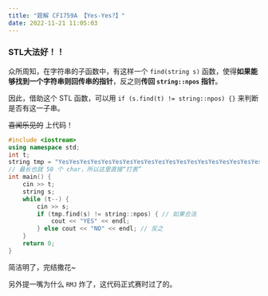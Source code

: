 ```yaml
---
title: "题解 CF1759A 【Yes-Yes?】"
date: 2022-11-21 11:05:03
---
```


### STL大法好！！

众所周知，在字符串的子函数中，有这样一个 `find(string s)` 函数，使得**如果能够找到一个字符串则回传串的指针**，反之则**传回 `string::npos` 指针**。

因此，借助这个 STL 函数，可以用 `if (s.find(t) != string::npos) {}` 来判断是否有这一子串。

~~喜闻乐见的~~ 上代码！

```cpp
#include <iostream>
using namespace std;
int t;
string tmp = "YesYesYesYesYesYesYesYesYesYesYesYesYesYesYesYesYesYesYesYes";
// 最长也就 50 个 char，所以这里直接“打表”
int main() {
    cin >> t;
    string s;
    while (t--) {
        cin >> s;
        if (tmp.find(s) != string::npos) { // 如果合法
            cout << "YES" << endl;
        } else cout << "NO" << endl; // 反之
    }
    return 0;
}
```

简洁明了，完结撒花~

另外提一嘴为什么 `RMJ` 炸了，这代码正式赛时过了的。
